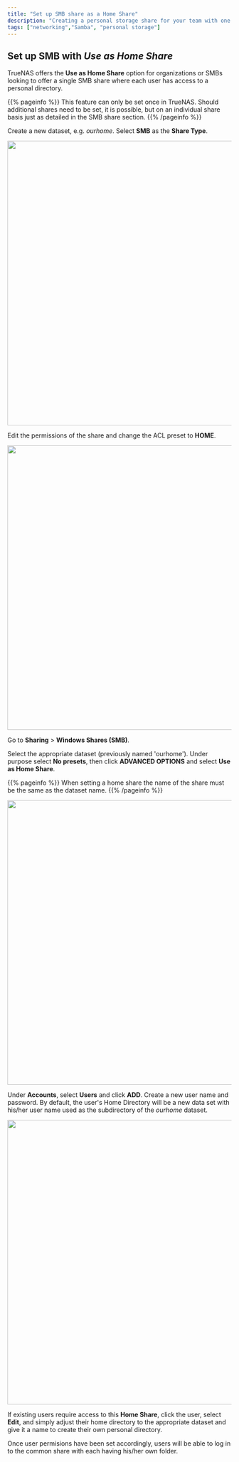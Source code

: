 ```yaml
---
title: "Set up SMB share as a Home Share"
description: "Creating a personal storage share for your team with one SMB share."
tags: ["networking","Samba", "personal storage"]
---
```


## Set up SMB with *Use as Home Share*

TrueNAS offers the **Use as Home Share** option for organizations or SMBs looking to offer a single SMB share where each user has access to a personal directory. 

{{% pageinfo %}}
This feature can only be set once in TrueNAS. Should additional shares need to be set, it is possible, but on an individual share basis just as detailed in the SMB share section.
{{% /pageinfo %}}

Create a new dataset, e.g. *ourhome*. Select **SMB** as the **Share Type**. 

<img src="/images/dataset_creation.png" width="640px">

Edit the permissions of the share and change the ACL preset to **HOME**.

<img src="/images/sethomepermission.png" width="640px">

Go to **Sharing** > **Windows Shares (SMB)**. 

Select the appropriate dataset (previously named 'ourhome'). Under purpose select **No presets**, then click **ADVANCED OPTIONS** and select **Use as Home Share**. 

{{% pageinfo %}}
When setting a home share the name of the share must be the same as the dataset name.
{{% /pageinfo %}}

<img src="/images/createSMBshare.png" width="640px">

Under **Accounts**, select **Users** and click **ADD**. Create a new user name and password. By default, the user's Home Directory will be a new data set with his/her user name used as the subdirectory of the *ourhome* dataset. 

<img src="/images/edituserhomedir.png" width="640px">

If existing users require access to this **Home Share**, click the user, select **Edit**, and simply adjust their home directory to the appropriate dataset and give it a name to create their own personal directory.

Once user permisions have been set accordingly, users will be able to log in to the common share with each having his/her own folder. 

